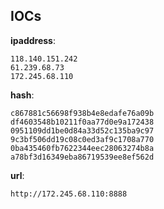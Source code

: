 
## IOCs

__ipaddress__:

```text
118.140.151.242
61.239.68.73
172.245.68.110
```
__hash__:

```text
c867881c56698f938b4e8edafe76a09b
df4603548b10211f0aa77d0e9a172438
0951109dd1be0d84a33d52c135ba9c97
9c3bf506dd19c08c0ed3af9c1708a770
0ba435460fb7622344eec28063274b8a
a78bf3d16349eba86719539ee8ef562d
```
__url__:

```text
http://172.245.68.110:8888
```